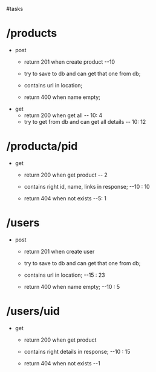 #tasks
# /products
* post
	* return 201 when create product --10
	* try to save to db and can get that one from db;
	* contains url in location;

	* return 400 when name empty;
* get
	* return 200 when get all -- 10: 4
	* try to get from db and can get all details -- 10: 12


# /producta/pid
* get
	* return 200 when get product -- 2
	* contains right id, name, links in response;  --10 : 10

	* return 404 when not exists --5: 1

# /users
* post
	* return 201 when create user
	* try to save to db and can get that one from db;
	* contains url in location; --15 : 23

	* return 400 when name empty; --10 : 5


# /users/uid
* get
	* return 200 when get product
	* contains right details in response;  --10 : 15

	* return 404 when not exists --1